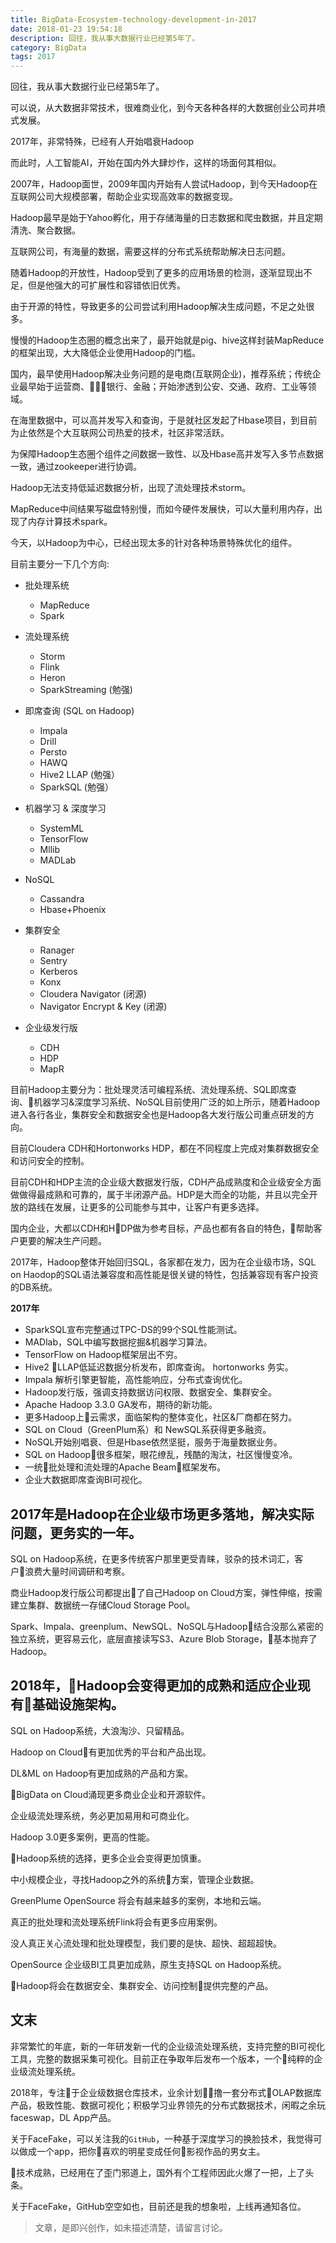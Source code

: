 ```yaml
---
title: BigData-Ecosystem-technology-development-in-2017
date: 2018-01-23 19:54:18
description: 回往，我从事大数据行业已经第5年了。
category: BigData
tags: 2017
---
```


回往，我从事大数据行业已经第5年了。

可以说，从大数据非常技术，很难商业化，到今天各种各样的大数据创业公司井喷式发展。

2017年，非常特殊，已经有人开始唱衰Hadoop

而此时，人工智能AI，开始在国内外大肆炒作，这样的场面何其相似。

2007年，Hadoop面世，2009年国内开始有人尝试Hadoop，到今天Hadoop在互联网公司大规模部署，帮助企业实现高效率的数据变现。

Hadoop最早是始于Yahoo孵化，用于存储海量的日志数据和爬虫数据，并且定期清洗、聚合数据。

互联网公司，有海量的数据，需要这样的分布式系统帮助解决日志问题。

随着Hadoop的开放性，Hadoop受到了更多的应用场景的检测，逐渐显现出不足，但是他强大的可扩展性和容错依旧优秀。

由于开源的特性，导致更多的公司尝试利用Hadoop解决生成问题，不足之处很多。

慢慢的Hadoop生态圈的概念出来了，最开始就是pig、hive这样封装MapReduce的框架出现，大大降低企业使用Hadoop的门槛。

国内，最早使用Hadoop解决业务问题的是电商(互联网企业)，推荐系统；传统企业最早始于运营商、银行、金融；开始渗透到公安、交通、政府、工业等领域。

在海里数据中，可以高并发写入和查询，于是就社区发起了Hbase项目，到目前为止依然是个大互联网公司热爱的技术，社区非常活跃。

为保障Hadoop生态圈个组件之间数据一致性、以及Hbase高并发写入多节点数据一致，通过zookeeper进行协调。

Hadoop无法支持低延迟数据分析，出现了流处理技术storm。

MapReduce中间结果写磁盘特别慢，而如今硬件发展快，可以大量利用内存，出现了内存计算技术spark。

今天，以Hadoop为中心，已经出现太多的针对各种场景特殊优化的组件。

目前主要分一下几个方向:

* 批处理系统
    + MapReduce
    + Spark

* 流处理系统
    + Storm
    + Flink
    + Heron
    + SparkStreaming (勉强)

* 即席查询 (SQL on Hadoop)
    + Impala
    + Drill
    + Persto
    + HAWQ
    + Hive2 LLAP (勉强）
    + SparkSQL (勉强）

* 机器学习 & 深度学习
    + SystemML
    + TensorFlow
    + Mllib
    + MADLab

* NoSQL
    + Cassandra 
    + Hbase+Phoenix

* 集群安全
    + Ranager
    + Sentry
    + Kerberos
    + Konx
    + Cloudera Navigator (闭源)
    + Navigator Encrypt & Key (闭源)

* 企业级发行版
    + CDH
    + HDP
    + MapR

目前Hadoop主要分为：批处理灵活可编程系统、流处理系统、SQL即席查询、机器学习&深度学习系统、NoSQL目前使用广泛的如上所示，随着Hadoop进入各行各业，集群安全和数据安全也是Hadoop各大发行版公司重点研发的方向。

目前Cloudera CDH和Hortonworks HDP，都在不同程度上完成对集群数据安全和访问安全的控制。

目前CDH和HDP主流的企业级大数据发行版，CDH产品成熟度和企业级安全方面做做得最成熟和可靠的，属于半闭源产品。HDP是大而全的功能，并且以完全开放的路线在发展，让更多的公司能参与其中，让客户有更多选择。

国内企业，大都以CDH和HDP做为参考目标，产品也都有各自的特色，帮助客户更要的解决生产问题。

2017年，Hadoop整体开始回归SQL，各家都在发力，因为在企业级市场，SQL on Haodop的SQL语法兼容度和高性能是很关键的特性，包括兼容现有客户投资的DB系统。

**2017年**

+ SparkSQL宣布完整通过TPC-DS的99个SQL性能测试。
+ MADlab，SQL中编写数据挖掘&机器学习算法。
+ TensorFlow on Hadoop框架层出不穷。
+ Hive2 LLAP低延迟数据分析发布，即席查询。  hortonworks 务实。
+ Impala 解析引擎更智能，高性能响应，分布式查询优化。
+ Hadoop发行版，强调支持数据访问权限、数据安全、集群安全。
+ Apache Hadoop 3.3.0 GA发布，期待的新功能。
+ 更多Hadoop上云需求，面临架构的整体变化，社区&厂商都在努力。
+ SQL on Cloud（GreenPlum系）和 NewSQL系获得更多融资。
+ NoSQL开始别唱衰、但是Hbase依然坚挺，服务于海量数据业务。
+ SQL on Hadoop很多框架，眼花缭乱，残酷的淘汰，社区慢慢变冷。
+ 一统批处理和流处理的Apache Beam框架发布。
+ 企业大数据即席查询BI可视化。

## 2017年是Hadoop在企业级市场更多落地，解决实际问题，更务实的一年。

SQL on Hadoop系统，在更多传统客户那里更受青睐，驳杂的技术词汇，客户浪费大量时间调研和考察。

商业Hadoop发行版公司都提出了自己Hadoop on Cloud方案，弹性伸缩，按需建立集群、数据统一存储Cloud Storage Pool。

Spark、Impala、greenplum、NewSQL、NoSQL与Hadoop结合没那么紧密的独立系统，更容易云化，底层直接读写S3、Azure Blob Storage，基本抛弃了Hadoop。

## 2018年，Hadoop会变得更加的成熟和适应企业现有基础设施架构。

SQL on Hadoop系统，大浪淘沙、只留精品。

Hadoop on Cloud有更加优秀的平台和产品出现。

DL&ML on Hadoop有更加成熟的产品和方案。

BigData on Cloud涌现更多商业企业和开源软件。

企业级流处理系统，务必更加易用和可商业化。

Hadoop 3.0更多案例，更高的性能。

Hadoop系统的选择，更多企业会变得更加慎重。

中小规模企业，寻找Hadoop之外的系统方案，管理企业数据。

GreenPlume OpenSource 将会有越来越多的案例，本地和云端。

真正的批处理和流处理系统Flink将会有更多应用案例。

没人真正关心流处理和批处理模型，我们要的是快、超快、超超超快。

OpenSource 企业级BI工具更加成熟，原生支持SQL on Hadoop系统。

Hadoop将会在数据安全、集群安全、访问控制提供完整的产品。

## 文末

非常繁忙的年底，新的一年研发新一代的企业级流处理系统，支持完整的BI可视化工具，完整的数据采集可视化。目前正在争取年后发布一个版本，一个纯粹的企业级流处理系统。

2018年，专注于企业级数据仓库技术，业余计划撸一套分布式OLAP数据库产品，极致性能、数据可视化；积极学习业界领先的分布式数据技术，闲暇之余玩faceswap，DL App产品。

关于FaceFake，可以关注我的`GitHub`，一种基于深度学习的换脸技术，我觉得可以做成一个app，把你喜欢的明星变成任何影视作品的男女主。

技术成熟，已经用在了歪门邪道上，国外有个工程师因此火爆了一把，上了头条。

关于FaceFake，GitHub空空如也，目前还是我的想象啦，上线再通知各位。

> 文章，是即兴创作，如未描述清楚，请留言讨论。


